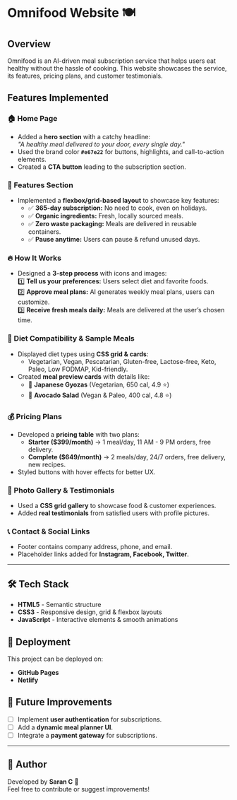 # Omnifood Website 🍽️

## Overview  
Omnifood is an AI-driven meal subscription service that helps users eat healthy without the hassle of cooking. This website showcases the service, its features, pricing plans, and customer testimonials.

## Features Implemented  

### 🏠 Home Page  
- Added a **hero section** with a catchy headline:  
  _"A healthy meal delivered to your door, every single day."_  
- Used the brand color **`#e67e22`** for buttons, highlights, and call-to-action elements.  
- Created a **CTA button** leading to the subscription section.  

### 🚀 Features Section  
- Implemented a **flexbox/grid-based layout** to showcase key features:
  - ✅ **365-day subscription:** No need to cook, even on holidays.  
  - ✅ **Organic ingredients:** Fresh, locally sourced meals.  
  - ✅ **Zero waste packaging:** Meals are delivered in reusable containers.  
  - ✅ **Pause anytime:** Users can pause & refund unused days.  

### 🔥 How It Works  
- Designed a **3-step process** with icons and images:  
  1️⃣ **Tell us your preferences:** Users select diet and favorite foods.  
  2️⃣ **Approve meal plans:** AI generates weekly meal plans, users can customize.  
  3️⃣ **Receive fresh meals daily:** Meals are delivered at the user’s chosen time.  

### 🥗 Diet Compatibility & Sample Meals  
- Displayed diet types using **CSS grid & cards**:  
  - Vegetarian, Vegan, Pescatarian, Gluten-free, Lactose-free, Keto, Paleo, Low FODMAP, Kid-friendly.  
- Created **meal preview cards** with details like:
  - 🥟 **Japanese Gyozas** (Vegetarian, 650 cal, 4.9 ⭐)  
  - 🥑 **Avocado Salad** (Vegan & Paleo, 400 cal, 4.8 ⭐)  

### 💰 Pricing Plans  
- Developed a **pricing table** with two plans:  
  - **Starter ($399/month)** → 1 meal/day, 11 AM - 9 PM orders, free delivery.  
  - **Complete ($649/month)** → 2 meals/day, 24/7 orders, free delivery, new recipes.  
- Styled buttons with hover effects for better UX.  

### 📸 Photo Gallery & Testimonials  
- Used a **CSS grid gallery** to showcase food & customer experiences.  
- Added **real testimonials** from satisfied users with profile pictures.  

### 📞 Contact & Social Links  
- Footer contains company address, phone, and email.  
- Placeholder links added for **Instagram, Facebook, Twitter**.  

---

## 🛠️ Tech Stack  
- **HTML5** - Semantic structure  
- **CSS3** - Responsive design, grid & flexbox layouts  
- **JavaScript** - Interactive elements & smooth animations  

## 🚀 Deployment  
This project can be deployed on:
- **GitHub Pages**
- **Netlify**

## 📌 Future Improvements  
- [ ] Implement **user authentication** for subscriptions.  
- [ ] Add a **dynamic meal planner UI**.  
- [ ] Integrate a **payment gateway** for subscriptions.  

---

## 📝 Author  
Developed by **Saran C** 🚀  
Feel free to contribute or suggest improvements!  
